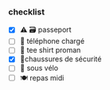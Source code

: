 ### checklist
* [x] ⚠ 🗃 passeport
* [ ] 🔋 téléphone chargé
* [ ] 👕 tee shirt proman
* [x] 🥾chaussures de sécurité
* [ ] 💸 sous vélo
* [ ] 🍽 repas midi
